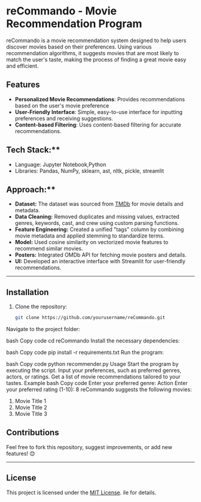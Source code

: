 # reCommando - Movie Recommendation Program

reCommando is a movie recommendation system designed to help users discover movies based on their preferences. Using various recommendation algorithms, it suggests movies that are most likely to match the user's taste, making the process of finding a great movie easy and efficient.

## Features

- **Personalized Movie Recommendations**: Provides recommendations based on the user's movie preference
- **User-Friendly Interface**: Simple, easy-to-use interface for inputting preferences and receiving suggestions.
- **Content-based Filtering**: Uses content-based filtering for accurate recommendations.

## Tech Stack:**
- Language: Jupyter Notebook,Python
- Libraries: Pandas, NumPy, sklearn, ast, nltk, pickle, streamlit

## Approach:**
- **Dataset:** The dataset was sourced from [TMDb](https://www.themoviedb.org/) for movie details and metadata.
- **Data Cleaning:** Removed duplicates and missing values, extracted genres, keywords, cast, and crew using custom parsing functions.
- **Feature Engineering:** Created a unified "tags" column by combining movie metadata and applied stemming to standardize terms.
- **Model:** Used cosine similarity on vectorized movie features to recommend similar movies.
- **Posters:** Integrated OMDb API for fetching movie posters and details.
- **UI:** Developed an interactive interface with Streamlit for user-friendly recommendations.

---

## Installation

1. Clone the repository:
   ```bash
   git clone https://github.com/yourusername/reCommando.git
Navigate to the project folder:

bash
Copy code
cd reCommando
Install the necessary dependencies:

bash
Copy code
pip install -r requirements.txt
Run the program:

bash
Copy code
python recommender.py
Usage
Start the program by executing the script.
Input your preferences, such as preferred genres, actors, or ratings.
Get a list of movie recommendations tailored to your tastes.
Example
bash
Copy code
Enter your preferred genre: Action
Enter your preferred rating (1-10): 8
reCommando suggests the following movies:
1. Movie Title 1
2. Movie Title 2
3. Movie Title 3
   
## Contributions
Feel free to fork this repository, suggest improvements, or add new features! 😊

---

## License
This project is licensed under the [MIT License](LICENSE).
ile for details.
